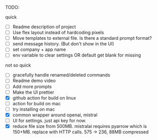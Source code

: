 
TODO:

quick
- [ ] Readme description of project
- [ ] Use flex layout instead of hardcoding pixels
- [ ] Move templates to external file. Is there a standard prompt format?
- [ ] send message history. (But don't show in the UI)
- [ ] set company + app name
- [ ] env variable to clear settings OR default get blank for missing

not so quick
- [ ] gracefully handle renamed/deleted commands
- [ ] Readme demo video
- [ ] Add more prompts
- [ ] Make the UI prettier
- [x] github action for build on linux
- [ ] action for build on mac
- [ ] try installing on mac
- [x] common wrapper around openai, mistral
- [ ] UI for settings. just api key for now.
- [x] reduce file size from 500MB. mistralai requires pyarrow which is 150+MB. replace with HTTP calls. 575 -> 236, 88MB compressed
